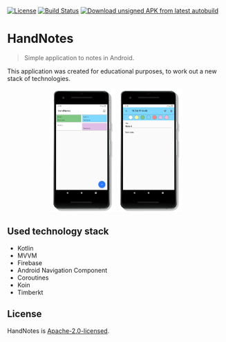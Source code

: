[![License](https://img.shields.io/badge/License-Apache%202.0-yellow.svg)](LICENSE)
[![Build Status](https://travis-ci.org/z0lk1n/HandNotes.svg?branch=master)](https://travis-ci.org/z0lk1n/HandNotes)
[![Download unsigned APK from latest autobuild](https://img.shields.io/badge/APK-autobuild-blue.svg)]()
# HandNotes
> Simple application to notes in Android.

This application was created for educational purposes, to work out a new stack of technologies.

<p align="center">
  <img src="https://github.com/z0lk1n/HandNotes/blob/master/main_screen.png" width=30% height=30%>
  <img src="https://github.com/z0lk1n/HandNotes/blob/master/note_screen.png" width=30% height=30%>
</p>

## Used technology stack
* Kotlin
* MVVM
* Firebase
* Android Navigation Component
* Coroutines
* Koin
* Timberkt

## License
HandNotes is [Apache-2.0-licensed](LICENSE).

